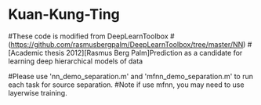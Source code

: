 # Kuan-Kung-Ting

#These code is modified from DeepLearnToolbox 
#(https://github.com/rasmusbergpalm/DeepLearnToolbox/tree/master/NN)
#[Academic thesis 2012][Rasmus Berg Palm]Prediction as a candidate for learning deep hierarchical models of data

#Please use 'nn_demo_separation.m' and 'mfnn_demo_separation.m' to run each task for source separation.
#Note if use mfnn, you may need to use layerwise training.

